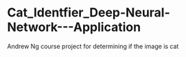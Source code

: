 # Cat_Identfier_Deep-Neural-Network---Application
Andrew Ng course project for determining if the image is cat 

